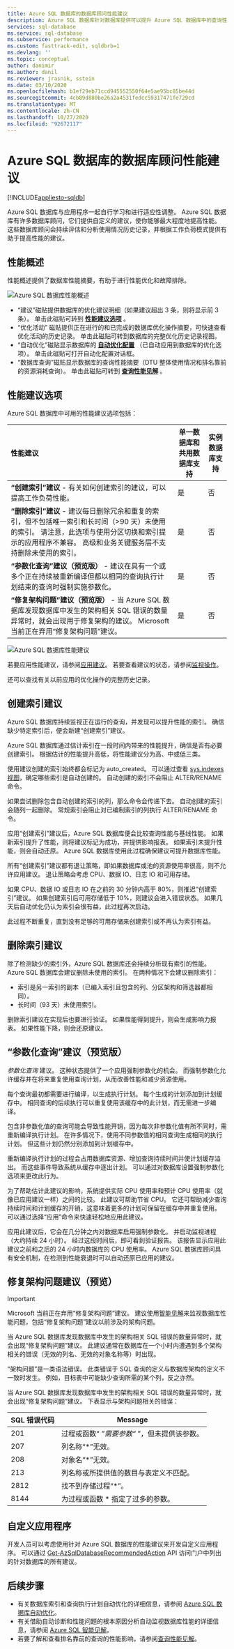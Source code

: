 ```yaml
---
title: Azure SQL 数据库的数据库顾问性能建议
description: Azure SQL 数据库针对数据库提供可以提升 Azure SQL 数据库中的查询性能的建议。
services: sql-database
ms.service: sql-database
ms.subservice: performance
ms.custom: fasttrack-edit, sqldbrb=1
ms.devlang: ''
ms.topic: conceptual
author: danimir
ms.author: danil
ms.reviewer: jrasnik, sstein
ms.date: 03/10/2020
ms.openlocfilehash: b1ef29eb71ccd945552550f64e5ae95bc85be44d
ms.sourcegitcommit: 4cb89d880be26a2a4531fedcc59317471fe729cd
ms.translationtype: MT
ms.contentlocale: zh-CN
ms.lasthandoff: 10/27/2020
ms.locfileid: "92672117"
---
```

# <a name="database-advisor-performance-recommendations-for-azure-sql-database"></a>Azure SQL 数据库的数据库顾问性能建议
[!INCLUDE[appliesto-sqldb](../includes/appliesto-sqldb.md)]

Azure SQL 数据库与应用程序一起自行学习和进行适应性调整。 Azure SQL 数据库有许多数据库顾问，它们提供自定义的建议，使你能够最大程度地提高性能。 这些数据库顾问会持续评估和分析使用情况历史记录，并根据工作负荷模式提供有助于提高性能的建议。

## <a name="performance-overview"></a>性能概述

性能概述提供了数据库性能摘要，有助于进行性能优化和故障排除。

![Azure SQL 数据库性能概述](./media/database-advisor-implement-performance-recommendations/performance-overview-annotated.png)

- “建议”磁贴提供数据库的优化建议明细（如果建议超出 3 条，则将显示前 3 条）。 单击此磁贴可转到 **[性能建议选项](database-advisor-find-recommendations-portal.md#viewing-recommendations)** 。
- “优化活动”  磁贴提供正在进行的和已完成的数据库优化操作摘要，可快速查看优化活动的历史记录。 单击此磁贴可转到数据库的完整优化历史记录视图。
- “自动优化”磁贴显示数据库的 **[自动优化配置](automatic-tuning-enable.md)** （已自动应用到数据库的优化选项）。 单击此磁贴可打开自动化配置对话框。
- “数据库查询”磁贴显示数据库的查询性能摘要（DTU 整体使用情况和排名靠前的资源消耗查询）。 单击此磁贴可转到 **[查询性能见解](query-performance-insight-use.md)** 。

## <a name="performance-recommendation-options"></a>性能建议选项

Azure SQL 数据库中可用的性能建议选项包括：

| 性能建议 | 单一数据库和共用数据库支持 | 实例数据库支持 |
| :----------------------------- | ----- | ----- |
| **“创建索引”建议** - 有关如何创建索引的建议，可以提高工作负荷性能。 | 是 | 否 |
| **“删除索引”建议** - 建议每日删除冗余和重复的索引，但不包括唯一索引和长时间（>90 天）未使用的索引。 请注意，此选项与使用分区切换和索引提示的应用程序不兼容。 高级和业务关键服务层不支持删除未使用的索引。 | 是 | 否 |
| **“参数化查询”建议（预览版）** - 建议在具有一个或多个正在持续被重新编译但都以相同的查询执行计划结束的查询时强制实施参数化。 | 是 | 否 |
| **“修复架构问题”建议（预览版）** - 当 Azure SQL 数据库发现数据库中发生的架构相关 SQL 错误的数量异常时，就会出现用于修复架构的建议。 Microsoft 当前正在弃用“修复架构问题”建议。 | 是 | 否 |

![Azure SQL 数据库性能建议](./media/database-advisor-implement-performance-recommendations/performance-recommendations-annotated.png)

若要应用性能建议，请参阅[应用建议](database-advisor-find-recommendations-portal.md#applying-recommendations)。 若要查看建议的状态，请参阅[监视操作](database-advisor-find-recommendations-portal.md#monitoring-operations)。

还可以查找有关以前应用的优化操作的完整历史记录。

## <a name="create-index-recommendations"></a>创建索引建议

Azure SQL 数据库持续监视正在运行的查询，并发现可以提升性能的索引。 确信缺少特定索引后，便会新建“创建索引”建议。

Azure SQL 数据库通过估计索引在一段时间内带来的性能提升，确信是否有必要创建索引。 根据估计的性能提升高低，将性能建议分为高、中或低三类。

使用建议创建的索引始终都会标记为 auto_created。 可以通过查看 [sys.indexes 视图](/sql/relational-databases/system-catalog-views/sys-indexes-transact-sql)，确定哪些索引是自动创建的。 自动创建的索引不会阻止 ALTER/RENAME 命令。

如果尝试删除包含自动创建的索引的列，那么命令会传递下去。 自动创建的索引会随列一起删除。 常规索引会阻止对已编制索引的列执行 ALTER/RENAME 命令。

应用“创建索引”建议后，Azure SQL 数据库便会比较查询性能与基线性能。 如果新索引提升了性能，则将建议标记为成功，并提供影响报表。 如果索引未提升性能，则会自动还原。 Azure SQL 数据库使用此过程确保建议可提升数据库性能。

所有“创建索引”建议都有退让策略，即如果数据库或池的资源使用率很高，则不允许应用建议。 退让策略会考虑 CPU、数据 IO、日志 IO 和可用存储。

如果 CPU、数据 IO 或日志 IO 在之前的 30 分钟内高于 80%，则推迟“创建索引”建议。 如果创建索引后可用存储低于 10%，则建议会进入错误状态。 如果几天后自动优化仍认为索引会很有益，此过程再次启动。

此过程不断重复，直到没有足够的可用存储来创建索引或不再认为索引有益。

## <a name="drop-index-recommendations"></a>删除索引建议

除了检测缺少的索引外，Azure SQL 数据库还会持续分析现有索引的性能。 Azure SQL 数据库会建议删除未使用的索引。 在两种情况下会建议删除索引：

- 索引是另一索引的副本（已编入索引且包含的列、分区架构和筛选器都相同）。
- 长时间（93 天）未使用索引。

删除索引建议在实现后也要进行验证。 如果性能得到提升，则会生成影响力报表。 如果性能下降，则会还原建议。

## <a name="parameterize-queries-recommendations-preview"></a>“参数化查询”建议（预览版）

*参数化查询* 建议。 这种状态提供了一个应用强制参数化的机会。 而强制参数化允许缓存并在将来重复使用查询计划，从而改善性能和减少资源使用。

每个查询最初都需要进行编译，以生成执行计划。 每个生成的计划添加到计划缓存中。 相同查询的后续执行可以重复使用该缓存中的此计划，而无需进一步编译。

包含非参数化值的查询可能会导致性能开销，因为每次非参数化值有所不同时，需重新编译执行计划。 在许多情况下，使用不同参数值的相同查询生成相同的执行计划。 但这些计划仍然分别添加到计划缓存中。

重新编译执行计划的过程会占用数据库资源、增加查询持续时间并使计划缓存溢出。 而这些事件导致系统从缓存中逐出计划。 可以通过对数据库设置强制参数化选项来更改此行为。

为了帮助估计此建议的影响，系统提供实际 CPU 使用率和预计 CPU 使用率（就像已应用建议一样）之间的比较。 此建议可帮助节省 CPU。 它还可帮助减少查询持续时间和计划缓存的开销，这意味着更多的计划可保留在缓存中并重复使用。 可以通过选择“应用”命令来快速轻松地应用此建议。

应用此建议后，它会在几分钟之内对数据库启用强制参数化。 并启动监视进程（大约持续 24 小时）。 经过这段时间后，即可看到验证报告。 该报告显示应用此建议之前和之后的 24 小时内数据库的 CPU 使用率。 Azure SQL 数据库顾问具有安全机制，在检测到性能衰退时可以自动还原已应用的建议。

## <a name="fix-schema-issues-recommendations-preview"></a>修复架构问题建议（预览）

> [!IMPORTANT]
> Microsoft 当前正在弃用“修复架构问题”建议。 建议使用[智能见解](intelligent-insights-overview.md)来监视数据库性能问题，包括“修复架构问题”建议以前涉及的架构问题。

当 Azure SQL 数据库发现数据库中发生的架构相关 SQL 错误的数量异常时，就会出现“修复架构问题”建议。 此建议通常在数据库在一个小时内遭遇到多个架构相关的错误（无效的列名、无效的对象名称等）时出现。

“架构问题”是一类语法错误。 此类错误于 SQL 查询的定义与数据库架构的定义不一致时发生。 例如，目标表中可能缺少查询所需的某个列，反之亦然。

当 Azure SQL 数据库发现数据库中发生的架构相关 SQL 错误的数量异常时，就会出现“修复架构问题”建议。 下表显示与架构问题相关的错误：

| SQL 错误代码 | Message |
| --- | --- |
| 201 |过程或函数“ *”需要参数“* ”，但未提供该参数。 |
| 207 |列名称“*”无效。 |
| 208 |对象名“*”无效。 |
| 213 |列名称或所提供值的数目与表定义不匹配。 |
| 2812 |找不到存储过程“*”。 |
| 8144 |为过程或函数 * 指定了过多的参数。 |

## <a name="custom-applications"></a>自定义应用程序

开发人员可以考虑使用针对 Azure SQL 数据库的性能建议来开发自定义应用程序。 可以通过 [Get-AzSqlDatabaseRecommendedAction](/powershell/module/az.sql/get-azsqldatabaserecommendedaction) API 访问门户中列出的针对数据库的所有建议。

## <a name="next-steps"></a>后续步骤

- 有关数据库索引和查询执行计划自动优化的详细信息，请参阅 [Azure SQL 数据库自动优化](automatic-tuning-overview.md)。
- 有关借助自动诊断和性能问题的根本原因分析自动监视数据库性能的详细信息，请参阅 [Azure SQL 智能见解](intelligent-insights-overview.md)。
- 若要了解和查看排名靠前的查询的性能影响，请参阅[查询性能见解](query-performance-insight-use.md)。
